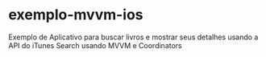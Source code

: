 # exemplo-mvvm-ios
Exemplo de Aplicativo para buscar livros e mostrar seus detalhes usando a API do iTunes Search usando MVVM e Coordinators
